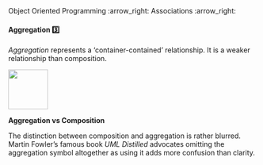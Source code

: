 <link rel="stylesheet" href="{{baseUrl}}/css/textbook.css">

<div class="website-content">

<div id="path">Object Oriented Programming :arrow_right: Associations :arrow_right:</div>

<div id="title">

#### Aggregation :three:

</div>

<div id="body">

_Aggregation_ represents a ‘container-contained’ relationship. It is a weaker relationship than composition.

<dynamic-panel src="../../../uml/classDiagrams/aggregation/topicPanel.md" header="UML: Class Diagrams: Aggregation" is-open></dynamic-panel>

<p/>

<img src="{{baseUrl}}/oopDesign/associations/aggregation/images/clubPerson.png" height="80" />
<p/>

**Aggregation vs Composition**

The distinction between composition and aggregation is rather blurred. Martin Fowler’s famous book _UML Distilled_ advocates omitting the aggregation symbol altogether as using it adds more confusion than clarity.

</div>

<div id="extras">
<div>

</div>
